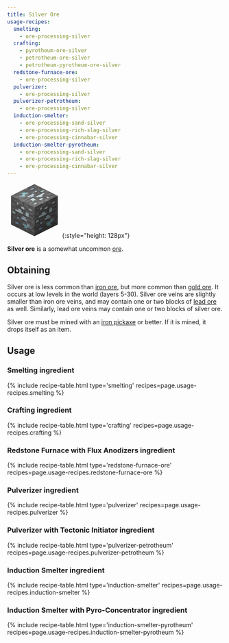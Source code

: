 ```yaml
---
title: Silver Ore
usage-recipes:
  smelting:
    - ore-processing-silver
  crafting:
    - pyrotheum-ore-silver
    - petrotheum-ore-silver
    - petrotheum-pyrotheum-ore-silver
  redstone-furnace-ore:
    - ore-processing-silver
  pulverizer:
    - ore-processing-silver
  pulverizer-petrotheum:
    - ore-processing-silver
  induction-smelter:
    - ore-processing-sand-silver
    - ore-processing-rich-slag-silver
    - ore-processing-cinnabar-silver
  induction-smelter-pyrotheum:
    - ore-processing-sand-silver
    - ore-processing-rich-slag-silver
    - ore-processing-cinnabar-silver
---
```


![Silver Ore](/assets/images/thermal-foundation/ore-silver.png){:style="height: 128px"}


**Silver ore** is a somewhat uncommon
[ore](https://minecraft.gamepedia.com/Ore).


Obtaining
---------
Silver ore is less common than [iron
ore](https://minecraft.gamepedia.com/Iron_Ore), but more common than [gold
ore](https://minecraft.gamepedia.com/Gold_Ore). It occurs at low levels in the
world (layers 5-30). Silver ore veins are slightly smaller than iron ore veins,
and may contain one or two blocks of [lead
ore](/docs/thermal-foundation/ores/lead-ore/) as well. Similarly, lead ore veins
may contain one or two blocks of silver ore.

Silver ore must be mined with an [iron
pickaxe](https://minecraft.gamepedia.com/Pickaxe) or better. If it is mined, it
drops itself as an item.


Usage
-----

### Smelting ingredient
{% include recipe-table.html type='smelting' recipes=page.usage-recipes.smelting %}

### Crafting ingredient
{% include recipe-table.html type='crafting' recipes=page.usage-recipes.crafting %}

### Redstone Furnace with Flux Anodizers ingredient
{% include recipe-table.html type='redstone-furnace-ore' recipes=page.usage-recipes.redstone-furnace-ore %}

### Pulverizer ingredient
{% include recipe-table.html type='pulverizer' recipes=page.usage-recipes.pulverizer %}

### Pulverizer with Tectonic Initiator ingredient
{% include recipe-table.html type='pulverizer-petrotheum' recipes=page.usage-recipes.pulverizer-petrotheum %}

### Induction Smelter ingredient
{% include recipe-table.html type='induction-smelter' recipes=page.usage-recipes.induction-smelter %}

### Induction Smelter with Pyro-Concentrator ingredient
{% include recipe-table.html type='induction-smelter-pyrotheum' recipes=page.usage-recipes.induction-smelter-pyrotheum %}

